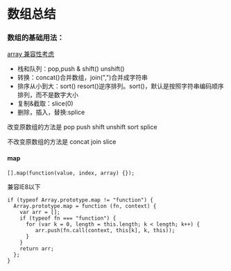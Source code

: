 # 数组总结

### 数组的基础用法：

[array 兼容性考虑](http://www.zhangxinxu.com/wordpress/2013/04/es5%E6%96%B0%E5%A2%9E%E6%95%B0%E7%BB%84%E6%96%B9%E6%B3%95/#map)

+ 栈和队列：pop,push & shift() unshift()
+ 转换：concat()合并数组，join(",")合并成字符串
+ 排序从小到大：sort() resort()逆序排列。sort()，默认是按照字符串编码顺序排列，而不是数字大小
+ 复制&截取：slice(0)
+ 删除，插入，替换:splice

改变原数组的方法是 pop push shift unshift sort splice

不改变原数组的方法是 concat join slice


#### map

```
[].map(function(value, index, array) {});

```
兼容IE8以下

```
if (typeof Array.prototype.map != "function") {
  Array.prototype.map = function (fn, context) {
    var arr = [];
    if (typeof fn === "function") {
      for (var k = 0, length = this.length; k < length; k++) {      
         arr.push(fn.call(context, this[k], k, this));
      }
    }
    return arr;
  };
}

```
